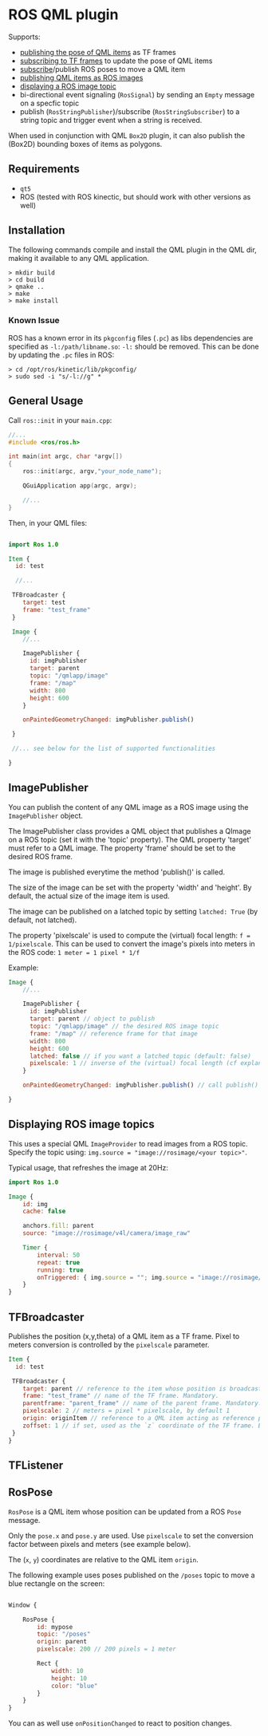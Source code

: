 ROS QML plugin
==============

Supports:

- [publishing the pose of QML items](#tfbroadcaster) as TF frames
- [subscribing to TF frames](#tflistener) to update the pose of QML items
- [subscribe](#rospose)/publish ROS poses to move a QML item
- [publishing QML items as ROS images](#imagepublisher)
- [displaying a ROS image topic](#displaying-ros-image-topics)
- bi-directional event signaling (``RosSignal``) by sending an `Empty` message on a specfic topic
- publish (``RosStringPublisher``)/subscribe (``RosStringSubscriber``) to a string topic and trigger event when a string is received.


When used in conjunction with QML `Box2D` plugin, it can also publish the
(Box2D) bounding boxes of items as polygons.

Requirements
------------

- `qt5`
- ROS (tested with ROS kinectic, but should work with other versions as well)

Installation
------------

The following commands compile and install the QML plugin in the QML dir,
making it available to any QML application.

```
> mkdir build
> cd build
> qmake ..
> make
> make install
```

### Known Issue

ROS has a known error in its `pkgconfig` files (`.pc`) as libs dependencies are
specified as `-l:/path/libname.so`: `-l:` should be removed. This can be done by
updating the `.pc` files in ROS:

```
> cd /opt/ros/kinetic/lib/pkgconfig/
> sudo sed -i "s/-l://g" *
```

General Usage
-------------

Call `ros::init` in your `main.cpp`:

```cpp
//...
#include <ros/ros.h>

int main(int argc, char *argv[])
{
    ros::init(argc, argv,"your_node_name");

    QGuiApplication app(argc, argv);

    //...
}
```

Then, in your QML files:

```qml

import Ros 1.0

Item {
  id: test

  //...

 TFBroadcaster {
    target: test
    frame: "test_frame"
 }

 Image {
    //...

    ImagePublisher {
      id: imgPublisher
      target: parent
      topic: "/qmlapp/image"
      frame: "/map"
      width: 800
      height: 600
    }

    onPaintedGeometryChanged: imgPublisher.publish()

 }

 //... see below for the list of supported functionalities

}
```


ImagePublisher
--------------

You can publish the content of any QML image as a ROS image using the
``ImagePublisher`` object.

The ImagePublisher class provides a QML object that publishes a QImage on a
ROS topic (set it with the 'topic' property).
The QML property 'target' must refer to a QML image. The property 'frame' should be set to
the desired ROS frame.

The image is published everytime the method 'publish()' is called.

The size of the image can be set with the property 'width' and 'height'. By default, the
actual size of the image item is used.

The image can be published on a latched topic by setting `latched: True` (by
default, not latched).

The property 'pixelscale' is used to compute the (virtual) focal length: ``f = 1/pixelscale``.  This can be used to convert the image's pixels into meters in
the ROS code: ``1 meter = 1 pixel * 1/f``

Example:

```qml
Image {
    //...

    ImagePublisher {
      id: imgPublisher
      target: parent // object to publish
      topic: "/qmlapp/image" // the desired ROS image topic
      frame: "/map" // reference frame for that image
      width: 800
      height: 600
      latched: false // if you want a latched topic (default: false)
      pixelscale: 1 // inverse of the (virtual) focal length (cf explanation above)
    }

    onPaintedGeometryChanged: imgPublisher.publish() // call publish() everytime the image data changes

}
```

Displaying ROS image topics
---------------------------

This uses a special QML ``ImageProvider`` to read images from a ROS topic. Specify the topic using: `img.source = "image://rosimage/<your topic>"`.

Typical usage, that refreshes the image at 20Hz:

```qml
import Ros 1.0

Image {
	id: img
	cache: false

	anchors.fill: parent
	source: "image://rosimage/v4l/camera/image_raw"

	Timer {
		interval: 50
		repeat: true
		running: true
		onTriggered: { img.source = ""; img.source = "image://rosimage/v4l/camera/image_raw" }
	}
}
```

TFBroadcaster
-------------

Publishes the position (x,y,theta) of a QML item as a TF frame. Pixel to meters conversion
is controlled by the ``pixelscale`` parameter.

```qml
Item {
  id: test

 TFBroadcaster {
    target: parent // reference to the item whose position is broadcasted
    frame: "test_frame" // name of the TF frame. Mandatory.
    parentframe: "parent_frame" // name of the parent frame. Mandatory.
    pixelscale: 2 // meters = pixel * pixelscale, by default 1
    origin: originItem // reference to a QML item acting as reference point. By default, scene's (0,0)
    zoffset: 1 // if set, used as the `z` coordinate of the TF frame. By default, 0
 }
}
```

TFListener
----------


RosPose
-------

`RosPose` is a QML item whose position can be updated from a ROS `Pose` message.

Only the `pose.x` and `pose.y` are used. Use `pixelscale`
to set the conversion factor between pixels and meters (see example below).

The (`x`, `y`) coordinates are relative to the QML item `origin`.

The following example uses poses published on the `/poses` topic to move a blue
rectangle on the screen:

```qml

Window {

    RosPose {
        id: mypose
        topic: "/poses"
        origin: parent
        pixelscale: 200 // 200 pixels = 1 meter

        Rect {
            width: 10
            height: 10
            color: "blue"
        }
    }
}
```

You can as well use `onPositionChanged` to react to position changes.
